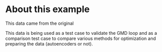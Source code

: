 # About this example

This data came from the original 

This data is being used as a test case to validate the GMD loop and as a comparison test case to compare various methods for optimization and preparing the data (autoencoders or not).